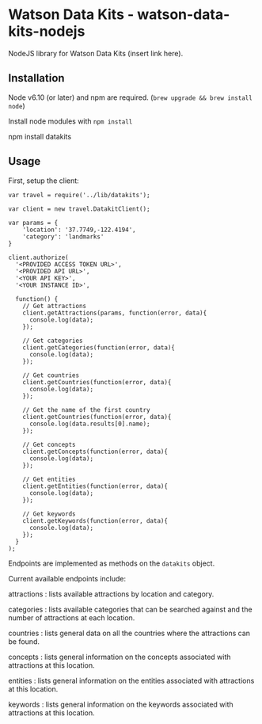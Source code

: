 # Watson Data Kits - watson-data-kits-nodejs

NodeJS library for Watson Data Kits (insert link here).

## Installation
Node v6.10 (or later) and npm are required. (`brew upgrade && brew install node`)

Install node modules with `npm install`

npm install datakits

## Usage

First, setup the client:
```
var travel = require('../lib/datakits');

var client = new travel.DatakitClient();

var params = {
    'location': '37.7749,-122.4194',
    'category': 'landmarks'
}

client.authorize(
  '<PROVIDED ACCESS TOKEN URL>',
  '<PROVIDED API URL>',
  '<YOUR API KEY>',
  '<YOUR INSTANCE ID>',

  function() {
    // Get attractions
    client.getAttractions(params, function(error, data){
      console.log(data);
    });

    // Get categories
    client.getCategories(function(error, data){
      console.log(data);
    });

    // Get countries
    client.getCountries(function(error, data){
      console.log(data);
    });

    // Get the name of the first country
    client.getCountries(function(error, data){
      console.log(data.results[0].name);
    });

    // Get concepts
    client.getConcepts(function(error, data){
      console.log(data);
    });

    // Get entities
    client.getEntities(function(error, data){
      console.log(data);
    });

    // Get keywords
    client.getKeywords(function(error, data){
      console.log(data);
    });
  }
);
```

Endpoints are implemented as methods on the `datakits` object. 

Current available endpoints include:

attractions : lists available attractions by location and category.

categories : lists available categories that can be searched against and the number of attractions at each location.

countries : lists general data on all the countries where the attractions can be found.

concepts : lists general information on the concepts associated with attractions at this location.

entities : lists general information on the entities associated with attractions at this location.

keywords : lists general information on the keywords associated with attractions at this location.
